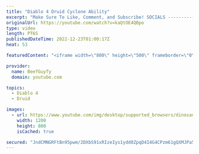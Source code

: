 ```yaml
---
title: "Diablo 4 Druid Cyclone Ability"
excerpt: "Make Sure To Like, Comment, and Subscribe! SOCIALS ---------------------------------------------- Join Our ..."
originalUrl: https://youtube.com/watch?v=kaQtOE4QBpo
type: video
length: PT6S
publishedDateTime: 2022-12-23T01:00:17Z
heat: 53

featuredContent: "<iframe width=\"800\" height=\"500\" frameborder=\"0\" src=\"https://www.youtube.com/embed/kaQtOE4QBpo\" allow=\"accelerometer; autoplay; encrypted-media; gyroscope; picture-in-picture\" allowfullscreen></iframe>"

provider:
  name: BeefGuyTy
  domain: youtube.com

topics:
  - Diablo 4
  - Druid

images:
  - url: https://www.youtube.com/img/desktop/supported_browsers/dinosaur.png
    width: 1200
    height: 800
    isCached: true

secured: "JndCMNGRFtBn95pwm/2DXbS91xRIzeIys1ydd0ZpqD4I4G4CPzm61gQXMJPa5piqxYKEHMeSgZ9DA5ZKy6uGd+7PClzOjAoUdIDhXTTcxc5VtvmVq0La9JYPG05sdUTVif7PNZpGb2o7/F5iMpFzU9r71QXPJqD4rQGuvrdnhhLUj/ikHxvzwk4mJgSwSK1479XKFQgRqS//6n8KwgOS9Eef4/AC5C0m6jKVFF5Xs7nuZe9JHsFBxTZejSJnMDYCbYCLG2dpXeUZ5VRHss7/qEnzgJixNfnV6fNV3qysthhGfITZVE9lHumSeqEBbwYWzKPQpXKpppyt7PzSxT91OMeaOsE5eswdEiwd5eTTkM0FaP0SLH4lOaAoX8G8QLnnO9n4q6Tb0sjhcCZ1Ew/zLyZIXqv5+ydprebRKJcK7kQ=;ASI/DuENUyLAQszNVq/O3Q=="
---
```


